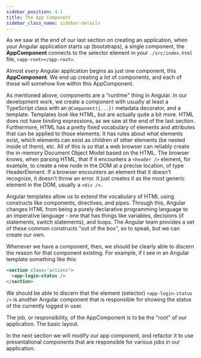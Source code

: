 ```yaml
---
sidebar_position: 4.1
title: The App Component
sidebar_class_name: sidebar-details
---
```


As we saw at the end of our last section on creating an application, when your Angular application starts up (bootstraps), a single component, the **AppComponent** connects to the selector element in your `./src/index.html` file, `<app-root></app-root>`.

Almost *every* Angular application begins as just one component, this **AppComponent**. We end up creating a *lot* of components, and each of these will somehow live within this AppComponent.

As mentioned above, components are a "runtime" thing in Angular. In our development work, we create a component with usually at least a TypeScript class with an `@Component({...})` metadata decorator, and a template. Templates *look* like HTML, but are actually quite a bit more. HTML does not have binding expressions, as we saw at the end of the last section. Furthermore, HTML has a pretty fixed vocabulary of elements and attributes that can be applied to those elements. It has rules about what elements exist, which elements can exist as children of other elements (be nested inside of them), etc. All of this is so that a web browser can reliably create the in-memory Document Object Model based on the HTML. The browser knows, when parsing HTML, that if it encounters a `<header />` element, for example, to create a new node in the DOM at a precise location, of type HeaderElement. If a browser encounters an element that it doesn't recognize, it doesn't throw an error. It just creates it as the most generic element in the DOM, usually a `<div />`. 

Angular templates allow us to extend the vocabulary of HTML using constructs like components, directives, and pipes. Through this, Angular changes HTML from being a purely declarative programming language to an imperative language - one that has things like variables, decisions (if statements, switch statements), and loops. The Angular team provides a set of these common constructs "out of the box", so to speak, but we can create our own.

Whenever we have a component, then, we should be clearly able to discern the reason for that component existing. For example, if I see in an Angular template something like this:

```html title="Fictional Component"
<section class="actions">
  <app-login-status />
</section>
```

We should be able to discern that the element (selector) `<app-login-status />` is another Angular component that is responsible for showing the status of the currently logged in user.

The job, or responsibility, of the AppComponent is to be the "root" of our application. The basic layout.

In the next section we will modify our app component, and refactor it to use presentational components that are responsible for various jobs in our application.